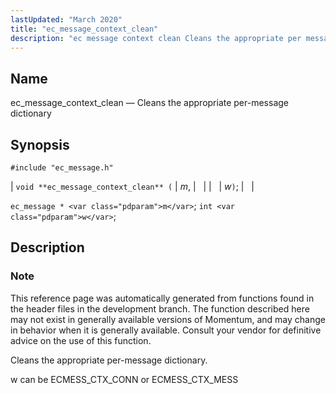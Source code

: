 ```yaml
---
lastUpdated: "March 2020"
title: "ec_message_context_clean"
description: "ec message context clean Cleans the appropriate per message dictionary void ec message context clean m w ec message m int w This reference page was automatically generated from functions found in the header files in the development branch The function described here may not exist in generally available versions..."
---
```


<a name="apis.ec_message_context_clean"></a> 
## Name

ec_message_context_clean — Cleans the appropriate per-message dictionary

## Synopsis

`#include "ec_message.h"`

| `void **ec_message_context_clean** (` | <var class="pdparam">m</var>, |   |
|   | <var class="pdparam">w</var>`)`; |   |

`ec_message * <var class="pdparam">m</var>`;
`int <var class="pdparam">w</var>`;<a name="idp55314064"></a> 
## Description

### Note

This reference page was automatically generated from functions found in the header files in the development branch. The function described here may not exist in generally available versions of Momentum, and may change in behavior when it is generally available. Consult your vendor for definitive advice on the use of this function.

Cleans the appropriate per-message dictionary.

w can be ECMESS_CTX_CONN or ECMESS_CTX_MESS